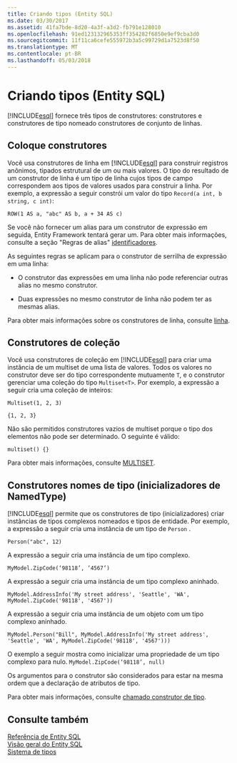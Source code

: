 ```yaml
---
title: Criando tipos (Entity SQL)
ms.date: 03/30/2017
ms.assetid: 41fa7bde-8d20-4a3f-a3d2-fb791e128010
ms.openlocfilehash: 91ed123132965353ff354282f6850e9ef9cba3d0
ms.sourcegitcommit: 11f11ca6cefe555972b3a5c99729d1a7523d8f50
ms.translationtype: MT
ms.contentlocale: pt-BR
ms.lasthandoff: 05/03/2018
---
```

# <a name="constructing-types-entity-sql"></a>Criando tipos (Entity SQL)
[!INCLUDE[esql](../../../../../../includes/esql-md.md)] fornece três tipos de construtores: construtores e construtores de tipo nomeado construtores de conjunto de linhas.  
  
## <a name="row-constructors"></a>Coloque construtores  
 Você usa construtores de linha em [!INCLUDE[esql](../../../../../../includes/esql-md.md)] para construir registros anônimos, tipados estrutural de um ou mais valores. O tipo do resultado de um construtor de linha é um tipo de linha cujos tipos de campo correspondem aos tipos de valores usados para construir a linha. Por exemplo, a expressão a seguir constrói um valor do tipo `Record(a int, b string, c int)`:  
  
 `ROW(1 AS a, "abc" AS b, a + 34 AS c)`  
  
 Se você não fornecer um alias para um construtor de expressão em seguida, Entity Framework tentará gerar um. Para obter mais informações, consulte a seção "Regras de alias" [identificadores](../../../../../../docs/framework/data/adonet/ef/language-reference/identifiers-entity-sql.md).  
  
 As seguintes regras se aplicam para o construtor de serrilha de expressão em uma linha:  
  
-   O construtor das expressões em uma linha não pode referenciar outras alias no mesmo construtor.  
  
-   Duas expressões no mesmo construtor de linha não podem ter as mesmas alias.  
  
 Para obter mais informações sobre os construtores de linha, consulte [linha](../../../../../../docs/framework/data/adonet/ef/language-reference/row-entity-sql.md).  
  
## <a name="collection-constructors"></a>Construtores de coleção  
 Você usa construtores de coleção em [!INCLUDE[esql](../../../../../../includes/esql-md.md)] para criar uma instância de um multiset de uma lista de valores. Todos os valores no construtor deve ser do tipo correspondente mutuamente `T`, e o construtor gerenciar uma coleção do tipo `Multiset<T>`. Por exemplo, a expressão a seguir cria uma coleção de inteiros:  
  
 `Multiset(1, 2, 3)`  
  
 `{1, 2, 3}`  
  
 Não são permitidos construtores vazios de multiset porque o tipo dos elementos não pode ser determinado. O seguinte é válido:  
  
 `multiset() {}`  
  
 Para obter mais informações, consulte [MULTISET](../../../../../../docs/framework/data/adonet/ef/language-reference/multiset-entity-sql.md).  
  
## <a name="named-type-constructors-namedtype-initializers"></a>Construtores nomes de tipo (inicializadores de NamedType)  
 [!INCLUDE[esql](../../../../../../includes/esql-md.md)] permite que os construtores de tipo (inicializadores) criar instâncias de tipos complexos nomeados e tipos de entidade. Por exemplo, a expressão a seguir cria uma instância de um tipo de `Person` .  
  
 `Person("abc", 12)`  
  
 A expressão a seguir cria uma instância de um tipo complexo.  
  
 `MyModel.ZipCode(‘98118’, ‘4567’)`  
  
 A expressão a seguir cria uma instância de um tipo complexo aninhado.  
  
 `MyModel.AddressInfo('My street address', 'Seattle', 'WA', MyModel.ZipCode('98118', '4567'))`  
  
 A expressão a seguir cria uma instância de um objeto com um tipo complexo aninhado.  
  
 `MyModel.Person("Bill", MyModel.AddressInfo('My street address', 'Seattle', 'WA', MyModel.ZipCode('98118', '4567')))`  
  
 O exemplo a seguir mostra como inicializar uma propriedade de um tipo complexo para nulo. `MyModel.ZipCode(‘98118’, null)`  
  
 Os argumentos para o construtor são considerados para estar na mesma ordem que a declaração de atributos de tipo.  
  
 Para obter mais informações, consulte [chamado construtor de tipo](../../../../../../docs/framework/data/adonet/ef/language-reference/named-type-constructor-entity-sql.md).  
  
## <a name="see-also"></a>Consulte também  
 [Referência de Entity SQL](../../../../../../docs/framework/data/adonet/ef/language-reference/entity-sql-reference.md)  
 [Visão geral do Entity SQL](../../../../../../docs/framework/data/adonet/ef/language-reference/entity-sql-overview.md)  
 [Sistema de tipos](../../../../../../docs/framework/data/adonet/ef/language-reference/type-system-entity-sql.md)
